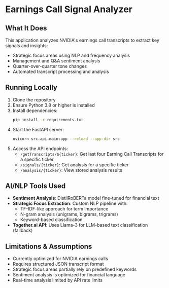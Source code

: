 # Earnings Call Signal Analyzer

## What It Does
This application analyzes NVIDIA's earnings call transcripts to extract key signals and insights:
- Strategic focus areas using NLP and frequency analysis
- Management and Q&A sentiment analysis
- Quarter-over-quarter tone changes
- Automated transcript processing and analysis

## Running Locally
1. Clone the repository
2. Ensure Python 3.8 or higher is installed
3. Install dependencies:
   ```bash
   pip install -r requirements.txt
   ```
3. Start the FastAPI server:
   ```bash
   uvicorn src.api.main:app --reload --app-dir src
   ```
4. Access the API endpoints:
   - `/getTranscripts/${ticker}`: Get last four Earning Call Transcripts for a specific ticker
   - `/signals/{ticker}`: Get analysis for a specific ticker
   - `/analysis/{ticker}`: View stored analysis results

## AI/NLP Tools Used
- **Sentiment Analysis**: DistilRoBERTa model fine-tuned for financial text
- **Strategic Focus Extraction**: Custom NLP pipeline with:
  - TF-IDF-like approach for term importance
  - N-gram analysis (unigrams, bigrams, trigrams)
  - Keyword-based classification
- **Together.ai API**: Uses Llama-3 for LLM-based text classification (fallback)

## Limitations & Assumptions
- Currently optimized for NVIDIA earnings calls
- Requires structured JSON transcript format
- Strategic focus areas partially rely on predefined keywords
- Sentiment analysis is optimized for financial language
- Real-time analysis limited by API rate limits